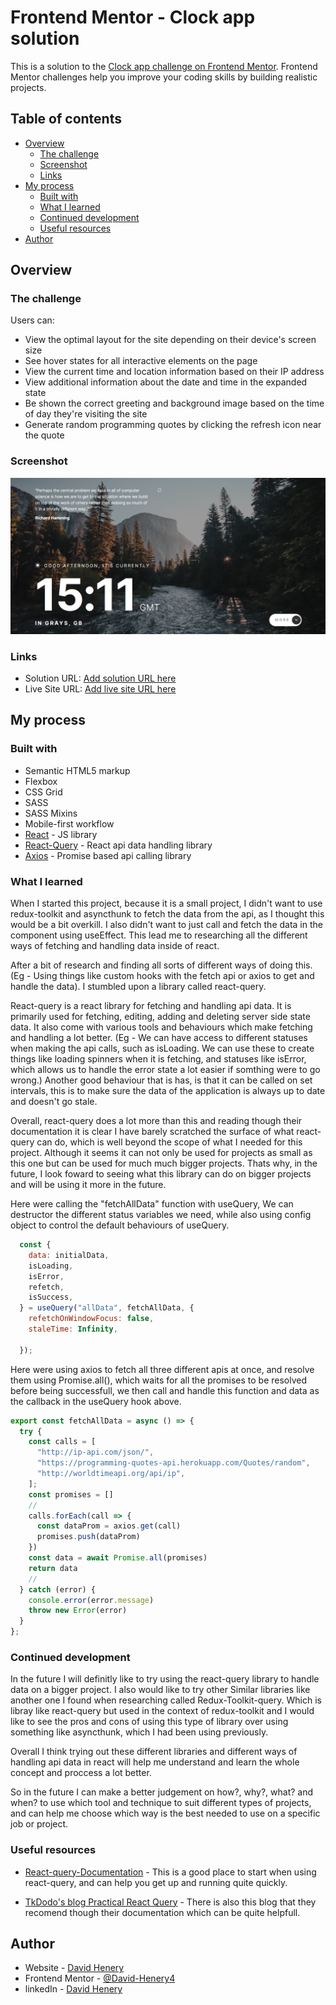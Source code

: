 # Frontend Mentor - Clock app solution

This is a solution to the [Clock app challenge on Frontend Mentor](https://www.frontendmentor.io/challenges/clock-app-LMFaxFwrM). Frontend Mentor challenges help you improve your coding skills by building realistic projects. 

## Table of contents

- [Overview](#overview)
  - [The challenge](#the-challenge)
  - [Screenshot](#screenshot)
  - [Links](#links)
- [My process](#my-process)
  - [Built with](#built-with)
  - [What I learned](#what-i-learned)
  - [Continued development](#continued-development)
  - [Useful resources](#useful-resources)
- [Author](#author)

## Overview

### The challenge

Users can:

- View the optimal layout for the site depending on their device's screen size
- See hover states for all interactive elements on the page
- View the current time and location information based on their IP address
- View additional information about the date and time in the expanded state
- Be shown the correct greeting and background image based on the time of day they're visiting the site
- Generate random programming quotes by clicking the refresh icon near the quote

### Screenshot

![Background-Screenshot](./readme-image/screenshot-background.png)

### Links

<!-- Links to be added -->
- Solution URL: [Add solution URL here](https://your-solution-url.com)
- Live Site URL: [Add live site URL here](https://your-live-site-url.com)

## My process

### Built with

- Semantic HTML5 markup
- Flexbox
- CSS Grid
- SASS
- SASS Mixins
- Mobile-first workflow
- [React](https://reactjs.org/) - JS library
- [React-Query](https://react-query-v3.tanstack.com) - React api data handling library
- [Axios](https://axios-http.com) - Promise based api calling library



### What I learned

When I started this project, because it is a small project, I didn't want to use redux-toolkit and asyncthunk to fetch the data from the api, as I thought this would be a bit overkill. I also didn't want to just call and fetch the data in the component using useEffect. This lead me to researching all the different ways of fetching and handling data inside of react.

After a bit of research and finding all sorts of different ways of doing this. (Eg - Using things like custom hooks with the fetch api or axios to get and handle the data). I stumbled upon a library called react-query.

React-query is a react library for fetching and handling api data. It is primarily used for fetching, editing, adding and deleting server side state data. It also come with various tools and behaviours which make fetching and handling a lot better. (Eg - We can have access to different statuses when making the api calls, such as isLoading. We can use these to create things like loading spinners when it is fetching, and statuses like isError, which allows us to handle the error state a lot easier if somthing were to go wrong.) Another good behaviour that is has, is that it can be called on set intervals, this is to make sure the data of the application is always up to date and doesn't go stale.

Overall, react-query does a lot more than this and reading though their documentation it is clear I have barely scratched the surface of what react-query can do, which is well beyond the scope of what I needed for this project.
Although it seems it can not only be used for projects as small as this one but can be used for much much bigger projects. Thats why, in the future, I look foward to seeing what this library can do on bigger projects and will be using it more in the future.


Here were calling the "fetchAllData" function with useQuery, We can destructor the different status variables we need, while also using config object to control the default behaviours of useQuery.

```js
  const {
    data: initialData,
    isLoading,
    isError,
    refetch,
    isSuccess,
  } = useQuery("allData", fetchAllData, {
    refetchOnWindowFocus: false,
    staleTime: Infinity,
    
  });
```

Here were using axios to fetch all three different apis at once, and resolve them using Promise.all(), which waits for all the promises to be resolved before being successfull, we then call and handle this function and data as the callback in the useQuery hook above. 

```js
export const fetchAllData = async () => {
  try {
    const calls = [
      "http://ip-api.com/json/",
      "https://programming-quotes-api.herokuapp.com/Quotes/random",
      "http://worldtimeapi.org/api/ip",
    ];
    const promises = []
    //
    calls.forEach(call => {
      const dataProm = axios.get(call)
      promises.push(dataProm)
    })
    const data = await Promise.all(promises)
    return data
    //
  } catch (error) {
    console.error(error.message)
    throw new Error(error)
  }
};
```

### Continued development

In the future I will definitly like to try using the react-query library to handle data on a bigger project. I also would like to try other Similar libraries like another one I found when researching called Redux-Toolkit-query. Which is libray like react-query but used in the context of redux-toolkit and I would like to see the pros and cons of using this type of library over using something like asyncthunk, which I had been using previously. 

Overall I think trying out these different libraries and different ways of handling api data in react will help me understand and learn the whole concept and proccess a lot better.

So in the future I can make a better judgement on how?, why?, what? and when? to use which tool and technique to suit different types of projects, and can help me choose which way is the best needed to use on a specific job or project.

### Useful resources

- [React-query-Documentation](https://www.example.com) - This is a good place to start when using react-query, and can help you get up and running quite quickly.

- [TkDodo's blog Practical React Query](https://tkdodo.eu/blog/practical-react-query) - There is also this blog that they recomend though their documentation which can be quite helpfull.


## Author

- Website - [David Henery](https://www.djhwebdevelopment.com)
- Frontend Mentor - [@David-Henery4](https://www.frontendmentor.io/profile/David-Henery4)
- linkedIn - [David Henery](https://www.linkedin.com/in/david-henery-725458241)

